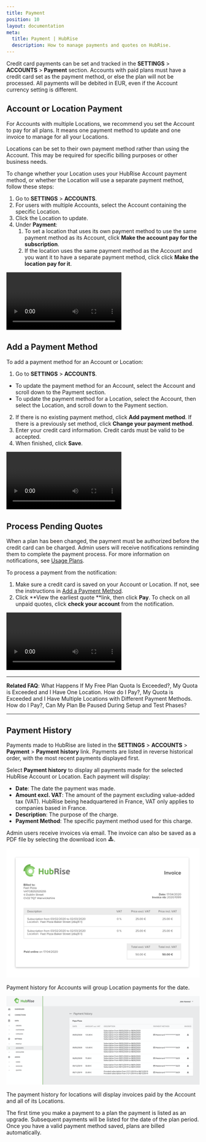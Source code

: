 ```yaml
---
title: Payment
position: 10
layout: documentation
meta:
  title: Payment | HubRise
  description: How to manage payments and quotes on HubRise.
---
```


Credit card payments can be set and tracked in the **SETTINGS** > **ACCOUNTS** > **Payment** section. Accounts with paid plans must have a credit card set as the payment method, or else the plan will not be processed. All payments will be debited in EUR, even if the Account currency setting is different.

## Account or Location Payment

For Accounts with multiple Locations, we recommend you set the Account to pay for all plans. It means one payment method to update and one invoice to manage for all your Locations.

Locations can be set to their own payment method rather than using the Account. This may be required for specific billing purposes or other business needs.

To change whether your Location uses your HubRise Account payment method, or whether the Location will use a separate payment method, follow these steps:

1. Go to **SETTINGS** > **ACCOUNTS**.
2. For users with multiple Accounts, select the Account containing the specific Location.
3. Click the Location to update.
4. Under **Payment**:
   1. To set a location that uses its own payment method to use the same payment method as its Account, click **Make the account pay for the subscription**.
   2. If the location uses the same payment method as the Account and you want it to have a separate payment method, click click **Make the location pay for it**.

<video controls title="Payment by Account or Location example">
  <source src="../images/042-en-settings-payment-byaccount-bylocation.webm" type="video/webm"/>
</video>

## Add a Payment Method

To add a payment method for an Account or Location:

1. Go to **SETTINGS** > **ACCOUNTS**.

- To update the payment method for an Account, select the Account and scroll down to the Payment section.
- To update the payment method for a Location, select the Account, then select the Location, and scroll down to the Payment section.

2. If there is no existing payment method, click **Add payment method**. If there is a previously set method, click **Change your payment method**.
3. Enter your credit card information. Credit cards must be valid to be accepted.
4. When finished, click **Save**.

<video controls title="Add payment type"><source src="../images/040-en-settings-payment-add-payment-type.webm" type="video/webm"/></video>

## Process Pending Quotes

When a plan has been changed, the payment must be authorized before the credit card can be charged. Admin users will receive notifications reminding them to complete the payment process. For more information on notifications, see [Usage Plans](/docs/usage-plan/#usage-plans).

To process a payment from the notification:

1. Make sure a credit card is saved on your Account or Location. If not, see the instructions in [Add a Payment Method](#add-a-payment-method).
2. Click **View the earliest quote **link, then click **Pay**. To check on all unpaid quotes, click **check your account** from the notification.

<video controls title="Pay subscription example">
  <source src="../images/041-en-process-pending-quotes.webm" type="video/webm"/>
</video>

---

**Related FAQ**: <Link to="/docs/faqs/free-plan-quota-exceeded-what-happens/">What Happens If My Free Plan Quota Is Exceeded?</Link>, <Link to="/docs/faqs/quota-exceeded-one-location-how-do-i-pay/">My Quota is Exceeded and I Have One Location. How do I Pay?</Link>, <Link to="/docs/faqs/quota-exceeded-multiple-locations-with-different-payment-methods-how-do-i-pay/">My Quota is Exceeded and I Have Multiple Locations with Different Payment Methods. How do I Pay?</Link>, <Link to="/docs/faqs/pause-plan-during-setup-and-test-phases/">Can My Plan Be Paused During Setup and Test Phases?</Link>

---

## Payment History

Payments made to HubRise are listed in the **SETTINGS** > **ACCOUNTS** > **Payment** > **Payment history** link. Payments are listed in reverse historical order, with the most recent payments displayed first.

Select **Payment history** to display all payments made for the selected HubRise Account or Location. Each payment will display:

- **Date**: The date the payment was made.
- **Amount excl. VAT**: The amount of the payment excluding value-added tax (VAT). HubRise being headquartered in France, VAT only applies to companies based in France.
- **Description**: The purpose of the charge.
- **Payment Method**: The specific payment method used for this charge.

Admin users receive invoices via email. The invoice can also be saved as a PDF file by selecting the download icon <InlineImage width="15" height="14">![Download icon](../images/058-download.png)</InlineImage>.

![Invoice example](../images/043-en-2x-invoice-example.png)

Payment history for Accounts will group Location payments for the date.

![Payment history example](../images/044-en-payment-history.png)

The payment history for locations will display invoices paid by the Account and all of its Locations.

The first time you make a payment to a plan the payment is listed as an upgrade. Subsequent payments will be listed for the date of the plan period. Once you have a valid payment method saved, plans are billed automatically.
